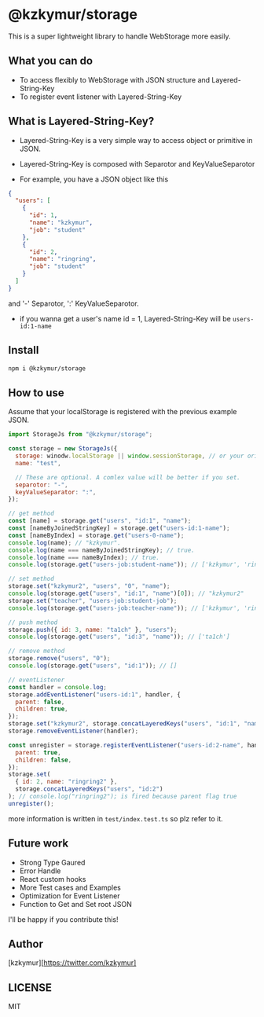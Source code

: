 # @kzkymur/storage

This is a super lightweight library to handle WebStorage more easily.

## What you can do

- To access flexibly to WebStorage with JSON structure and Layered-String-Key
- To register event listener with Layered-String-Key

## What is Layered-String-Key?

- Layered-String-Key is a very simple way to access object or primitive in JSON.
- Layered-String-Key is composed with Separotor and KeyValueSeparotor

- For example, you have a JSON object like this

```json
{
  "users": [
    {
      "id": 1,
      "name": "kzkymur",
      "job": "student"
    },
    {
      "id": 2,
      "name": "ringring",
      "job": "student"
    }
  ]
}
```

and '-' Separotor, ':' KeyValueSeparotor.

- if you wanna get a user's name id = 1, Layered-String-Key will be `users-id:1-name`

## Install

```sh
npm i @kzkymur/storage
```

## How to use

Assume that your localStorage is registered with the previous example JSON.

```js
import StorageJs from "@kzkymur/storage";

const storage = new StorageJs({
  storage: winodw.localStorage || window.sessionStorage, // or your original instance implement localStorage interface
  name: "test",

  // These are optional. A comlex value will be better if you set.
  separotor: "-",
  keyValueSeparator: ":",
});

// get method
const [name] = storage.get("users", "id:1", "name");
const [nameByJoinedStringKey] = storage.get("users-id:1-name");
const [nameByIndex] = storage.get("users-0-name");
console.log(name); // "kzkymur".
console.log(name === nameByJoinedStringKey); // true.
console.log(name === nameByIndex); // true.
console.log(storage.get("users-job:student-name")); // ['kzkymur', 'ringring']

// set method
storage.set("kzkymur2", "users", "0", "name");
console.log(storage.get("users", "id:1", "name")[0]); // "kzkymur2"
storage.set("teacher", "users-job:student-job");
console.log(storage.get("users-job:teacher-name")); // ['kzkymur', 'ringring']

// push method
storage.push({ id: 3, name: "ta1ch" }, "users");
console.log(storage.get("users", "id:3", "name")); // ['ta1ch']

// remove method
storage.remove("users", "0");
console.log(storage.get("users", "id:1")); // []

// eventListener
const handler = console.log;
storage.addEventListener("users-id:1", handler, {
  parent: false,
  children: true,
});
storage.set("kzkymur2", storage.concatLayeredKeys("users", "id:1", "name")); // console.log({ id: 1, name: "kzkymur2" }); is fired because children flag true
storage.removeEventListener(handler);

const unregister = storage.registerEventListener("users-id:2-name", handler, {
  parent: true,
  children: false,
});
storage.set(
  { id: 2, name: "ringring2" },
  storage.concatLayeredKeys("users", "id:2")
); // console.log("ringring2"); is fired because parent flag true
unregister();
```

more information is written in `test/index.test.ts` so plz refer to it.

## Future work

- Strong Type Gaured
- Error Handle
- React custom hooks
- More Test cases and Examples
- Optimization for Event Listener
- Function to Get and Set root JSON

I'll be happy if you contribute this!

## Author

[kzkymur][https://twitter.com/kzkymur]

## LICENSE

MIT
